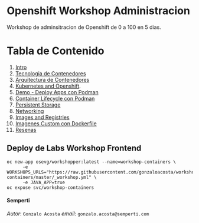 Openshift Workshop Administracion 
=================================

Workshop de adminsitracion de Openshift de 0 a 100 en 5 dias.

# Tabla de Contenido
1. [Intro](./01-intro.adoc)
2. [Tecnologia de Contenedores](./02-technologies.adoc)
3. [Arquitectura de Contenedores](./03-architecture.adoc)
4. [Kubernetes and Openshift](./orchestration.adoc).
5. [Demo - Deploy Apps con Podman](./demo-deploy.adoc)
6. [Container Lifecycle con Podman](./06-lifecycle-podman.adoc)
7. [Persistent Storage](./07-persistent-storage.adoc)
8. [Networking](./08-networking.adoc)
9. [Images and Registries](./09-image-registries.adoc)
10. [Imagenes Custom con Dockerfile](./10-custom-dockerfile.adoc)
11. [Resenas](./11-resena.adoc)



## Deploy de Labs Workshop Frontend <a name="1.0"></a>

```
oc new-app osevg/workshopper:latest --name=workshop-containers \
      -e WORKSHOPS_URLS="https://raw.githubusercontent.com/gonzaloacosta/workshop-containers/master/_workshop.yml" \
      -e JAVA_APP=true
oc expose svc/workshop-containers
```

#### Semperti
_Autor_: `Gonzalo Acosta`
_email_: `gonzalo.acosta@semperti.com`
